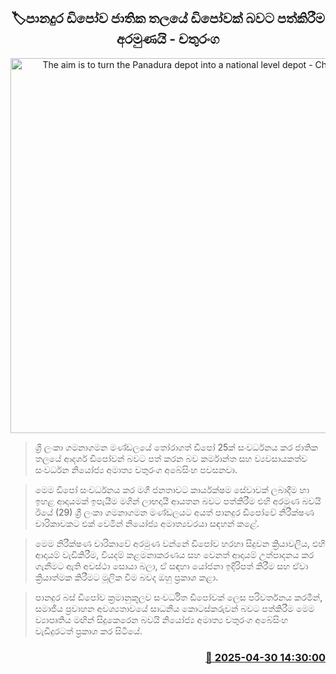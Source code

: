 <p align='center'><b><h2 align='center' title='The aim is to turn the Panadura depot into a national level depot - Chaturanga'>🏷පානදුර ඩිපෝව ජාතික තලයේ ඩිපෝවක් බවට පත්කිරීම අරමුණයි - චතුරංග</h2></b></p>
<p align='center'><img src='https://helakuru.sgp1.cdn.digitaloceanspaces.com/esana/images/lib/chathuranga-abe.jpg' width='600' alt='The aim is to turn the Panadura depot into a national level depot - Chaturanga'></p>

> ශ්‍රි ලංකා ගමනාගමන මණ්ඩලයේ තෝරාගත් ඩිපෝ 25ක් සංවර්ධනය කර ජාතික තලයේ ආදර්ශ ඩිපෝවන් බවට පත් කරන බව කර්මාන්ත සහ ව්‍යවසායකත්ව සංවර්ධන නියෝජ්‍ය අමාත්‍ය චතුරංග අබේසිංහ පවසනවා.

> මෙම ඩිපෝ සංවර්ධනය කර මගී ජනතාවට කාර්යක්ෂම සේවාවක් ලබාදීම හා ඉහළ ආදායමක් ඉපැයීම මගින් ලාභදායී ආයතන බවට පත්කිරීම එහි අරමුණ බවයි ඊයේ (29) ශ්‍රී ලංකා ගමනාගමන මණ්ඩලයට අයත් පානදුර ඩිපෝවේ නිරීක්ෂණ චාරිකාවකට එක් වෙමින් නියෝජ්‍ය අමාත්‍යවරයා සඳහන් කළේ. 

> මෙම නිරීක්ෂණ චාරිකාවේ අරමුණ වන්නේ ඩිපෝව හරහා සිදුවන ක්‍රියාවලිය, එහි ආදායම් වැඩිකිරීම, වියදම් කළමනාකරණය සහ වෙනත් ආදායම් උත්පාදනය කර ගැනීමට ඇති අවස්ථා සොයා බලා, ඒ සඳහා යෝජනා ඉදිරිපත් කිරීම සහ ඒවා ක්‍රියාත්මක කිරීමට මූලික වීම බවද ඔහු ප්‍රකාශ කළා.

> පානදුර බස් ඩිපෝව ක්‍රමානුකූලව සංවර්ධිත ඩිපෝවක් ලෙස පරිවර්තනය කරමින්, සමාජීය ප්‍රවාහන අවශ්‍යතාවයේ සාධනීය කොටස්කරුවන් බවට පත්කිරීම මෙම ව්‍යාපෘතිය මඟින් සිදුකෙරෙන බවයි නියෝජ්‍ය අමාත්‍ය චතුරංග අබේසිංහ වැඩිදුරටත් ප්‍රකාශ කර සිටියේ.



<h3 align='right'><a href='https://www.helakuru.lk/esana/p/109690/'>📅 2025-04-30 14:30:00</a></h3>
